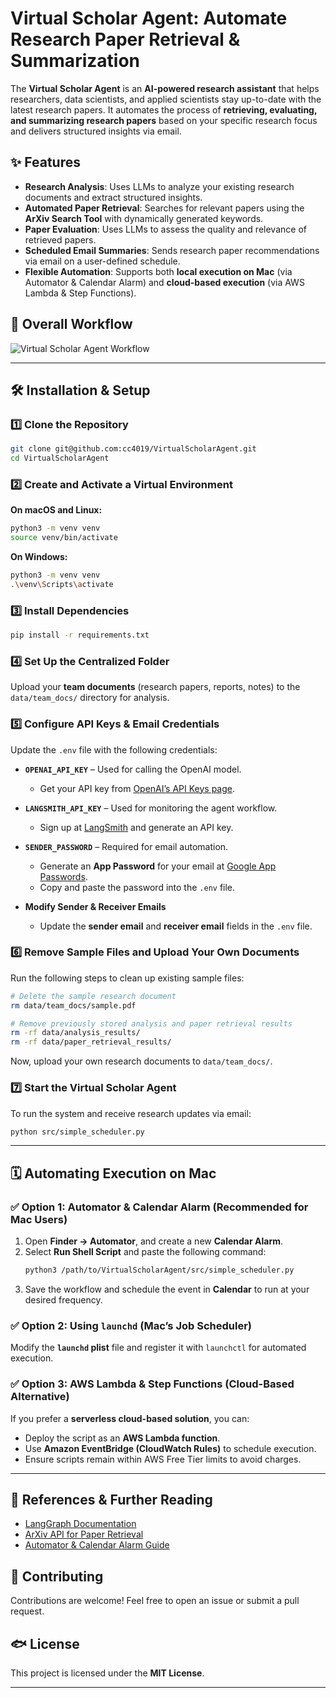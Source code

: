 # **Virtual Scholar Agent: Automate Research Paper Retrieval & Summarization**  

The **Virtual Scholar Agent** is an **AI-powered research assistant** that helps researchers, data scientists, and applied scientists stay up-to-date with the latest research papers. It automates the process of **retrieving, evaluating, and summarizing research papers** based on your specific research focus and delivers structured insights via email.

## **✨ Features**  
- **Research Analysis**: Uses LLMs to analyze your existing research documents and extract structured insights.  
- **Automated Paper Retrieval**: Searches for relevant papers using the **ArXiv Search Tool** with dynamically generated keywords.  
- **Paper Evaluation**: Uses LLMs to assess the quality and relevance of retrieved papers.  
- **Scheduled Email Summaries**: Sends research paper recommendations via email on a user-defined schedule.  
- **Flexible Automation**: Supports both **local execution on Mac** (via Automator & Calendar Alarm) and **cloud-based execution** (via AWS Lambda & Step Functions).  

## **📌 Overall Workflow**  
![Virtual Scholar Agent Workflow](https://github.com/user-attachments/assets/4b0ee1bd-b2a9-4ba9-8de7-217bbd2ac2e0)  

---

## **🛠 Installation & Setup**  

### **1️⃣ Clone the Repository**  
```bash
git clone git@github.com:cc4019/VirtualScholarAgent.git
cd VirtualScholarAgent
```

### **2️⃣ Create and Activate a Virtual Environment**  

**On macOS and Linux:**  
```bash
python3 -m venv venv
source venv/bin/activate
```

**On Windows:**  
```bash
python3 -m venv venv
.\venv\Scripts\activate
```

### **3️⃣ Install Dependencies**  
```bash
pip install -r requirements.txt
```

### **4️⃣ Set Up the Centralized Folder**  
Upload your **team documents** (research papers, reports, notes) to the `data/team_docs/` directory for analysis.

### **5️⃣ Configure API Keys & Email Credentials**  

Update the `.env` file with the following credentials:  

- **`OPENAI_API_KEY`** – Used for calling the OpenAI model.  
  - Get your API key from [OpenAI’s API Keys page](https://platform.openai.com/signup/).  

- **`LANGSMITH_API_KEY`** – Used for monitoring the agent workflow.  
  - Sign up at [LangSmith](https://smith.langchain.com/) and generate an API key.  

- **`SENDER_PASSWORD`** – Required for email automation.  
  - Generate an **App Password** for your email at [Google App Passwords](https://myaccount.google.com/apppasswords).  
  - Copy and paste the password into the `.env` file.  

- **Modify Sender & Receiver Emails**  
  - Update the **sender email** and **receiver email** fields in the `.env` file.  

### **6️⃣ Remove Sample Files and Upload Your Own Documents**  

Run the following steps to clean up existing sample files:  

```bash
# Delete the sample research document
rm data/team_docs/sample.pdf

# Remove previously stored analysis and paper retrieval results
rm -rf data/analysis_results/
rm -rf data/paper_retrieval_results/
```

Now, upload your own research documents to `data/team_docs/`.  

### **7️⃣ Start the Virtual Scholar Agent**  

To run the system and receive research updates via email:  
```bash
python src/simple_scheduler.py
```

---

## **🗓 Automating Execution on Mac**  

### **✅ Option 1: Automator & Calendar Alarm (Recommended for Mac Users)**  
1. Open **Finder → Automator**, and create a new **Calendar Alarm**.  
2. Select **Run Shell Script** and paste the following command:  
   ```bash
   python3 /path/to/VirtualScholarAgent/src/simple_scheduler.py
   ```  
3. Save the workflow and schedule the event in **Calendar** to run at your desired frequency.  

### **✅ Option 2: Using `launchd` (Mac’s Job Scheduler)**  
Modify the **`launchd` plist** file and register it with `launchctl` for automated execution.  

### **✅ Option 3: AWS Lambda & Step Functions (Cloud-Based Alternative)**  
If you prefer a **serverless cloud-based solution**, you can:  
- Deploy the script as an **AWS Lambda function**.  
- Use **Amazon EventBridge (CloudWatch Rules)** to schedule execution.  
- Ensure scripts remain within AWS Free Tier limits to avoid charges.  

---

## **📌 References & Further Reading**  
- [LangGraph Documentation](https://github.com/langchain-ai/langgraph)  
- [ArXiv API for Paper Retrieval](https://arxiv.org/help/api/index)  
- [Automator & Calendar Alarm Guide](https://support.apple.com/guide/automator/welcome/mac)  

## **🙌 Contributing**  
Contributions are welcome! Feel free to open an issue or submit a pull request.  

## **🐟 License**  
This project is licensed under the **MIT License**.  

---

